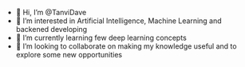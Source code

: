 - 👋 Hi, I’m @TanviDave
- 👀 I’m interested in Artificial Intelligence, Machine Learning and backened developing
- 🌱 I’m currently learning few deep learning concepts
- 💞️ I’m looking to collaborate on making my knowledge useful and to explore some new opportunities


<!---
TanviDave/TanviDave is a ✨ special ✨ repository because its `README.md` (this file) appears on your GitHub profile.
You can click the Preview link to take a look at your changes.
--->
